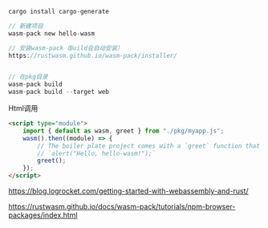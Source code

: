```rust
cargo install cargo-generate

// 新建项目
wasm-pack new hello-wasm

// 安装wasm-pack（Build会自动安装）
https://rustwasm.github.io/wasm-pack/installer/


// 在pkg目录
wasm-pack build
wasm-pack build --target web
```

Html调用

```html
<script type="module">
    import { default as wasm, greet } from "./pkg/myapp.js";
    wasm().then((module) => {
        // The boiler plate project comes with a `greet` function that calls:
        // `alert("Hello, hello-wasm!");`
        greet();
    });
</script>
```



https://blog.logrocket.com/getting-started-with-webassembly-and-rust/

https://rustwasm.github.io/docs/wasm-pack/tutorials/npm-browser-packages/index.html